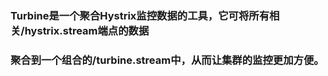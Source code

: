 ### Turbine是一个聚合Hystrix监控数据的工具，它可将所有相关/hystrix.stream端点的数据
### 聚合到一个组合的/turbine.stream中，从而让集群的监控更加方便。
